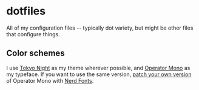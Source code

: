 # dotfiles

All of my configuration files -- typically dot variety, but might be other files that configure things.

## Color schemes

I use [Tokyo Night][tn] as my theme wherever possible, and [Operator Mono][om] as my typeface. If you want to use the same version, [patch your own version][patch] of Operator Mono with [Nerd Fonts][nf].

[tn]: https://github.com/folke/tokyonight.nvim
[om]: https://www.typography.com/blog/introducing-operator
[nf]: https://github.com/ryanoasis/nerd-fonts
[patch]: https://github.com/ryanoasis/nerd-fonts#option-8-patch-your-own-font
